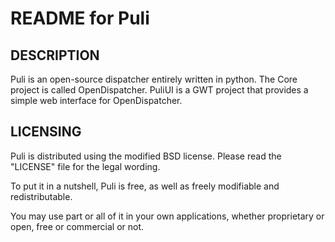 README for Puli
===============


DESCRIPTION
-----------

Puli is an open-source dispatcher entirely written in python.
The Core project is called OpenDispatcher.
PuliUI is a GWT project that provides a simple web interface for OpenDispatcher.


LICENSING
---------

Puli is distributed using the modified BSD license. Please read the "LICENSE" file for the legal wording.

To put it in a nutshell, Puli is free, as well as freely modifiable and redistributable.

You may use part or all of it in your own applications, whether proprietary or open, free or commercial or not.